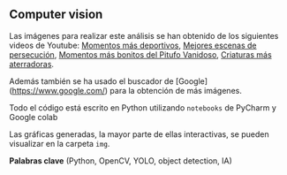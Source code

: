 ## Computer vision

Las imágenes para realizar este análisis se han obtenido de los siguientes videos de Youtube: [Momentos más deportivos](https://www.youtube.com/watch?v=MLoGKahcQG0), [Mejores escenas de persecución](https://www.youtube.com/watch?v=KDbYC8a-Wtw), [Momentos más bonitos del Pitufo Vanidoso](https://www.youtube.com/watch?v=yURcfQUaAGM), [Criaturas más aterradoras](https://www.youtube.com/watch?v=jCONWIE2TYw).

Además también se ha usado el buscador de [Google] (https://www.google.com/) para la obtención de más imágenes.

Todo el código está escrito en Python utilizando `notebooks` de PyCharm y Google colab

Las gráficas generadas, la mayor parte de ellas interactivas, se pueden visualizar en la carpeta `img`.

**Palabras clave** (Python, OpenCV, YOLO, object detection, IA)
